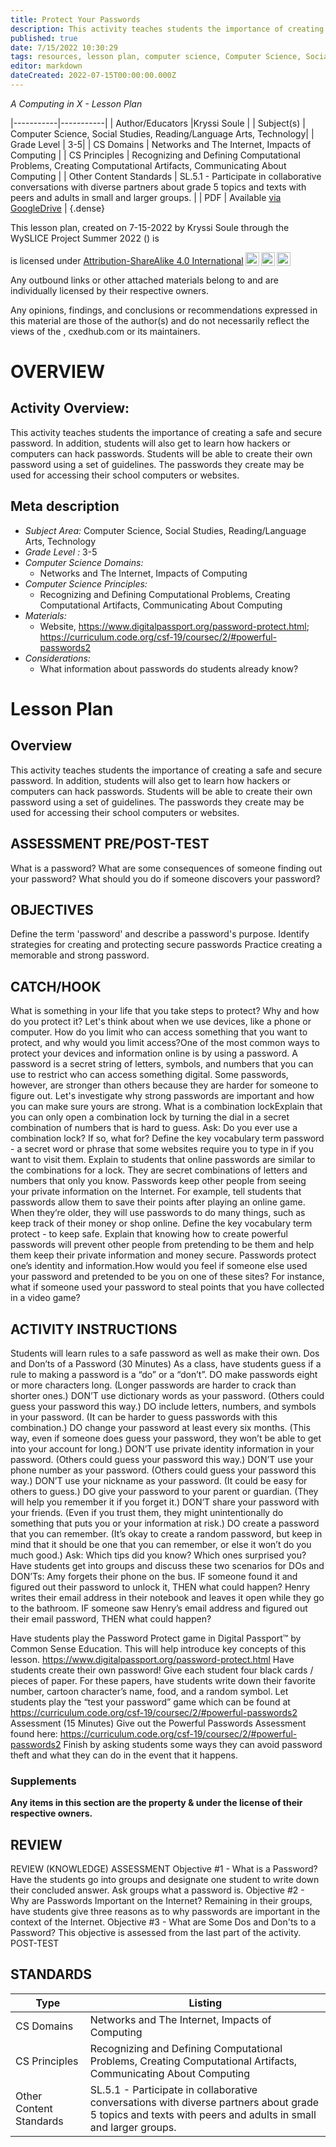 ```yaml
---
title: Protect Your Passwords
description: This activity teaches students the importance of creating a safe and secure password. In addition, students will also get to learn how hackers or computers can hack passwords. Students will be able to create their own password using a set of guidelines. The passwords they create may be used for accessing their school computers or websites.
published: true
date: 7/15/2022 10:30:29
tags: resources, lesson plan, computer science, Computer Science, Social Studies, Reading/Language Arts, Technology 
editor: markdown
dateCreated: 2022-07-15T00:00:00.000Z
---
```

*A Computing in X - Lesson Plan*

|-----------|-----------|
| Author/Educators |Kryssi Soule |
| Subject(s) | Computer Science, Social Studies, Reading/Language Arts, Technology|
| Grade Level | 3-5|
| CS Domains | Networks and The Internet, Impacts of Computing |
| CS Principles | Recognizing and Defining Computational Problems, Creating Computational Artifacts, Communicating About Computing |
| Other Content Standards | SL.5.1 - Participate in collaborative conversations with diverse partners about grade 5 topics and texts with peers and adults in small and larger groups. | 
| PDF | Available [via GoogleDrive]() |
{.dense}






This lesson plan, created on 7-15-2022 by Kryssi Soule through the  WySLICE Project Summer 2022 () is  <p xmlns:cc="http://creativecommons.org/ns#" >  is licensed under <a href="http://creativecommons.org/licenses/by-sa/4.0/?ref=chooser-v1" target="_blank" rel="license noopener noreferrer" style="display:inline-block;">Attribution-ShareAlike 4.0 International<img style="height:22px!important;margin-left:3px;vertical-align:text-bottom;" src="https://mirrors.creativecommons.org/presskit/icons/cc.svg?ref=chooser-v1"><img style="height:22px!important;margin-left:3px;vertical-align:text-bottom;" src="https://mirrors.creativecommons.org/presskit/icons/by.svg?ref=chooser-v1"><img style="height:22px!important;margin-left:3px;vertical-align:text-bottom;" src="https://mirrors.creativecommons.org/presskit/icons/sa.svg?ref=chooser-v1"></a></p>


Any outbound links or other attached materials belong to and are individually licensed by their respective owners. 


Any opinions, findings, and conclusions or recommendations expressed in this material are those of the author(s) and do not necessarily reflect the views of the , cxedhub.com or its maintainers.


# OVERVIEW
## Activity Overview:  
This activity teaches students the importance of creating a safe and secure password. In addition, students will also get to learn how hackers or computers can hack passwords. Students will be able to create their own password using a set of guidelines. The passwords they create may be used for accessing their school computers or websites.
## Meta description
+ *Subject Area:* Computer Science, Social Studies, Reading/Language Arts, Technology 
+ *Grade Level :* 3-5 
+ *Computer Science Domains:*
   + Networks and The Internet, Impacts of Computing
+ *Computer Science Principles:*
   + Recognizing and Defining Computational Problems, Creating Computational Artifacts, Communicating About Computing
+ *Materials:* 
   + Website, https://www.digitalpassport.org/password-protect.html;  https://curriculum.code.org/csf-19/coursec/2/#powerful-passwords2
+ *Considerations:*
   + What information about passwords do students already know?


# Lesson Plan
## Overview
This activity teaches students the importance of creating a safe and secure password. In addition, students will also get to learn how hackers or computers can hack passwords. Students will be able to create their own password using a set of guidelines. The passwords they create may be used for accessing their school computers or websites.
## ASSESSMENT PRE/POST-TEST
What is a password?
What are some consequences of someone finding out your password?
What should you do if someone discovers your password?
## OBJECTIVES
Define the term 'password' and describe a password's purpose.
Identify strategies for creating and protecting secure passwords
Practice creating a memorable and strong password.


## CATCH/HOOK
What is something in your life that you take steps to protect? Why and how do you protect it? Let's think about when we use devices, like a phone or computer. How do you limit who can access something that you want to protect, and why would you limit access?One of the most common ways to protect your devices and information online is by using a password. A password is a secret string of letters, symbols, and numbers that you can use to restrict who can access something digital. Some passwords, however, are stronger than others because they are harder for someone to figure out. Let's investigate why strong passwords are important and how you can make sure yours are strong. What is a combination lockExplain that you can only open a combination lock by turning the dial in a secret combination of numbers that is hard to guess.
Ask: Do you ever use a combination lock? If so, what for?
Define the key vocabulary term password - a secret word or phrase that some websites require you to type in if you want to visit them.
Explain to students that online passwords are similar to the combinations for a lock. They are secret combinations of letters and numbers that only you know. Passwords keep other people from seeing your private information on the Internet. For example, tell students that passwords allow them to save their points after playing an online game. When they’re older, they will use passwords to do many things, such as keep track of their money or shop online.
Define the key vocabulary term protect - to keep safe.
Explain that knowing how to create powerful passwords will prevent other people from pretending to be them and help them keep their private information and money secure. Passwords protect one’s identity and information.How would you feel if someone else used your password and pretended to be you on one of these sites? For instance, what if someone used your password to steal points that you have collected in a video game?


## ACTIVITY INSTRUCTIONS
Students will learn rules to a safe password as well as make their own.
Dos and Don’ts of a Password  (30 Minutes)
As a class, have students guess if a rule to making a password is a “do” or a “don’t”. 
DO make passwords eight or more characters long. (Longer passwords are harder to crack than shorter ones.)
DON’T use dictionary words as your password. (Others could guess your password this way.)
DO include letters, numbers, and symbols in your password. (It can be harder to guess passwords with this combination.)
DO change your password at least every six months. (This way, even if someone does guess your password, they won’t be able to get into your account for long.)
DON’T use private identity information in your password. (Others could guess your password this way.)
DON’T use your phone number as your password. (Others could guess your password this way.)
DON’T use your nickname as your password. (It could be easy for others to guess.)
DO give your password to your parent or guardian. (They will help you remember it if you forget it.)
DON’T share your password with your friends. (Even if you trust them, they might unintentionally do something that puts you or your information at risk.)
DO create a password that you can remember. (It’s okay to create a random password, but keep in mind that it should be one that you can remember, or else it won’t do you much good.)
Ask: Which tips did you know? Which ones surprised you?
Have students get into groups and discuss these two scenarios for DOs and DON’Ts:
Amy forgets their phone on the bus. IF someone found it and figured out their password to unlock it, THEN what could happen? 
Henry writes their email address in their notebook and leaves it open while they go to the bathroom. IF someone saw Henry’s email address and figured out their email password, THEN what could happen? 


Have students play the Password Protect game in Digital Passport™ by Common Sense Education. This will help introduce key concepts of this lesson. https://www.digitalpassport.org/password-protect.html 
Have students create their own password! Give each student four black cards / pieces of paper. For these papers, have students write down their favorite number, cartoon character’s name, food, and a random symbol. 
Let students play the “test your password” game which can be found at https://curriculum.code.org/csf-19/coursec/2/#powerful-passwords2
Assessment (15 Minutes)
Give out the Powerful Passwords Assessment found here: https://curriculum.code.org/csf-19/coursec/2/#powerful-passwords2 
Finish by asking students some ways they can avoid password theft and what they can do in the event that it happens.


### Supplements
**Any items in this section are the property & under the license of their respective owners.**






## REVIEW
REVIEW
(KNOWLEDGE) ASSESSMENT
Objective #1 - What is a Password?
Have the students go into groups and designate one student to write down their concluded answer. Ask groups what a password is.
Objective #2 - Why are Passwords Important on the Internet?
Remaining in their groups, have students give three reasons as to why passwords are important in the context of the Internet.
Objective #3 - What are Some Dos and Don'ts to a Password?
This objective is assessed from the last part of the activity.
POST-TEST
## STANDARDS        
| Type | Listing | 
|-----------|-----------|
| CS Domains  | Networks and The Internet, Impacts of Computing|
| CS Principles   | Recognizing and Defining Computational Problems, Creating Computational Artifacts, Communicating About Computing|
| Other Content Standards | SL.5.1 - Participate in collaborative conversations with diverse partners about grade 5 topics and texts with peers and adults in small and larger groups.  |